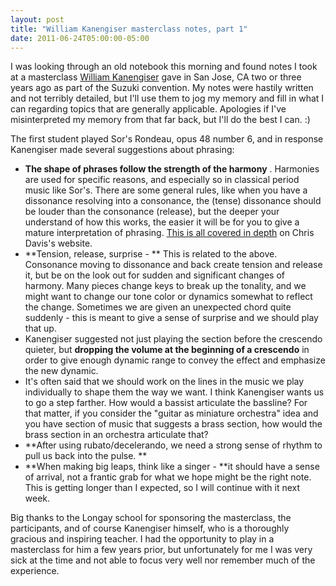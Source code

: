```yaml
---
layout: post
title: "William Kanengiser masterclass notes, part 1"
date: 2011-06-24T05:00:00-05:00
---
```


I was looking through an old notebook this morning and found notes I took at a masterclass <a href="http://www.kanengiser.com/">William Kanengiser</a> gave in San Jose, CA two or three years ago as part of the Suzuki convention. My notes were hastily written and not terribly detailed, but I'll use them to jog my memory and fill in what I can regarding topics that are generally applicable. Apologies if I've misinterpreted my memory from that far back, but I'll do the best I can. :)


The first student played Sor's Rondeau, opus 48 number 6, and in response Kanengiser made several suggestions about phrasing:


* **The shape of phrases follow the strength of the harmony** . Harmonies are used for specific reasons, and especially so in classical period music like Sor's. There are some general rules, like when you have a dissonance resolving into a consonance, the (tense) dissonance should be louder than the consonance (release), but the deeper your understand of how this works, the easier it will be for you to give a mature interpretation of phrasing. <a href="http://www.classicalguitar.org/category/music-theory/">This is all covered in depth</a> on Chris Davis's website. 
* **Tension, release, surprise - ** This is related to the above. Consonance moving to dissonance and back create tension and release it, but be on the look out for sudden and significant changes of harmony. Many pieces change keys to break up the tonality, and we might want to change our tone color or dynamics somewhat to reflect the change. Sometimes we are given an unexpected chord quite suddenly - this is meant to give a sense of surprise and we should play that up. 
* Kanengiser suggested not just playing the section before the crescendo quieter, but **dropping the volume at the beginning of a crescendo** in order to give enough dynamic range to convey the effect and emphasize the new dynamic.
* It's often said that we should work on the lines in the music we play individually to shape them the way we want. I think Kanengiser wants us to go a step farther. How would a bassist articulate the bassline? For that matter, if you consider the "guitar as miniature orchestra" idea and you have section of music that suggests a brass section, how would the brass section in an orchestra articulate that?
* **After using rubato/decelerando, we need a strong sense of rhythm to pull us back into the pulse. **
* **When making big leaps, think like a singer - **it should have a sense of arrival, not a frantic grab for what we hope might be the right note. 
This is getting longer than I expected, so I will continue with it next week. 


Big thanks to the Longay school for sponsoring the masterclass, the participants, and of course Kanengiser himself, who is a thoroughly gracious and inspiring teacher. I had the opportunity to play in a masterclass for him a few years prior, but unfortunately for me I was very sick at the time and not able to focus very well nor remember much of the experience. 

